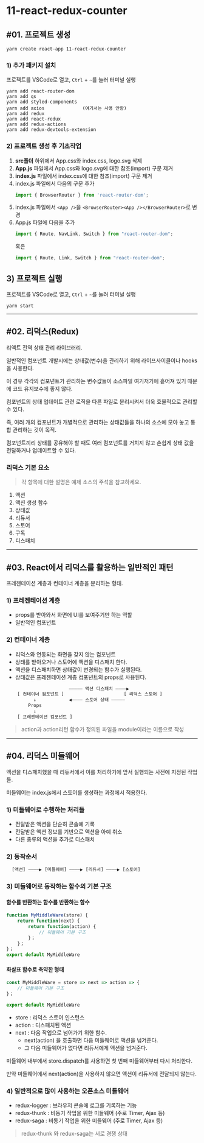 # 11-react-redux-counter

## #01. 프로젝트 생성

```shell
yarn create react-app 11-react-redux-counter
```

### 1) 추가 패키지 설치

프로젝트를 VSCode로 열고, `Ctrl` + `~`를 눌러 터미널 실행

```shell
yarn add react-router-dom
yarn add qs
yarn add styled-components
yarn add axios              (여기서는 사용 안함)
yarn add redux
yarn add react-redux
yarn add redux-actions
yarn add redux-devtools-extension
```

### 2) 프로젝트 생성 후 기초작업

1. **src폴더** 하위에서 App.css와 index.css, logo.svg 삭제
1. **App.js** 파일에서 App.css와 logo.svg에 대한 참조(import) 구문 제거
1. **index.js** 파일에서 index.css에 대한 참조(import) 구문 제거
1. index.js 파일에서 다음의 구문 추가
    ```js
    import { BrowserRouter } from 'react-router-dom';
    ```
1. index.js 파일에서 `<App />`을 `<BrowserRouter><App /></BrowserRouter>`로 변경
1. App.js 파일에 다음을 추가
   ```js
   import { Route, NavLink, Switch } from "react-router-dom";
   ```
   혹은
   ```js
   import { Route, Link, Switch } from "react-router-dom";
   ```

## 3) 프로젝트 실행

프로젝트를 VSCode로 열고, `Ctrl` + `~`를 눌러 터미널 실행

```shell
yarn start
```

--------------------

## #02. 리덕스(Redux)

리액트 전역 상태 관리 라이브러리.

일반적인 컴포넌트 개발시에는 상태값(변수)을 관리하기 위해 라이프사이클이나 hooks을 사용한다.

이 경우 각각의 컴포넌트가 관리하는 변수값들이 소스파일 여기저기에 흩어져 있기 때문에 코드 유지보수에 좋지 않다.

컴포넌트의 상태 업데이트 관련 로직을 다른 파일로 분리시켜서 더욱 효율적으로 관리할 수 있다.

즉, 여러 개의 컴포넌트가 개별적으로 관리하는 상태값들을 하나의 소스에 모아 놓고 통합 관리하는 것이 목적.

컴포넌트끼리 상태를 공유해야 할 때도 여러 컴포넌트를 거치지 않고 손쉽게 상태 값을 전달하거나 업데이트할 수 있다.


### 리덕스 기본 요소

> 각 항목에 대한 설명은 예제 소스의 주석을 참고하세요.

1. 액션
1. 액션 생성 함수
1. 상태값
1. 리듀서
1. 스토어
1. 구독
1. 디스패치

--------------------

## #03. React에서 리덕스를 활용하는 일반적인 패턴

프레젠테이션 계층과 컨테이너 계층을 분리하는 형태.

### 1) 프레젠테이션 계층
- props를 받아와서 화면에 UI를 보여주기만 하는 역할
- 일반적인 컴포넌트 

### 2) 컨테이너 계층
- 리덕스와 연동되는 화면을 갖지 않는 컴포넌트
- 상태를 받아오거나 스토어에 액션을 디스패치 한다.
- 액션을 디스패치하면 상태값이 변경되는 함수가 실행된다.
- 상태값은 프레젠테이션 계층 컴포넌트의 props로 사용된다.

```txt
                       ――――― 액션 디스패치 ――――▶
    [ 컨테이너 컴포넌트 ]                      [ 리덕스 스토어 ]
          ↓            ◀―――― 스토어 상태 ―――――
        Props
          ↓
    [ 프레젠테이션 컴포넌트 ]
```

> action과 action리턴 함수가 정의된 파일을 module이라는 이름으로 작성

---------------------------

## #04. 리덕스 미들웨어

액션을 디스패치했을 때 리듀서에서 이를 처리하기에 앞서 실행되는 사전에 지정된 작업들.

미들웨어는 index.js에서 스토어를 생성하는 과정에서 적용한다.

### 1) 미들웨어로 수행하는 처리들

- 전달받은 액션을 단순히 콘솔에 기록
- 전달받은 액션 정보를 기반으로 액션을 아예 취소
- 다른 종류의 액션을 추가로 디스패치


### 2) 동작순서

```txt
  [액션] ――――▶ [미들웨어] ――――▶ [리듀서] ――――▶ [스토어]
```

### 3) 미들웨어로 동작하는 함수의 기본 구조

#### 함수를 반환하는 함수를 반환하는 함수

```js
function MyMiddleWare(store) {
    return function(next) {
        return function(action) {
            // 미들웨어 기본 구조
        }；
    }；
}；
export default MyMiddleWare
```

#### 화살표 함수로 축약한 형태

```js
const MyMiddleWare = store => next => action => {
    // 미들웨어 기본 구조
}；

export default MyMiddleWare
```

- store : 리덕스 스토어 인스턴스
- action : 디스패치된 액션
- next : 다음 작업으로 넘어가기 위한 함수.
  - next(action) 을 호출하면 다음 미들웨어로 액션을 넘겨준다.
  - 그 다음 미들웨어가 없다면 리듀서에게 액션을 넘겨준다.

미들웨어 내부에서 store.dispatch를 사용하면 첫 번째 미들웨어부터 다시 처리한다.

만약 미들웨어에서 next(action)을 사용하지 않으면 액션이 리듀서에 전달되지 않는다.


### 4) 일반적으로 많이 사용하는 오픈소스 미들웨어

- redux-logger : 브라우저 콘솔에 로그를 기록하는 기능
- redux-thunk : 비동기 작업을 위한 미들웨어 (주로 Timer, Ajax 등)
- redux-saga : 비동기 작업을 위한 미들웨어 (주로 Timer, Ajax 등)

> redux-thunk 와 redux-saga는 서로 경쟁 상태